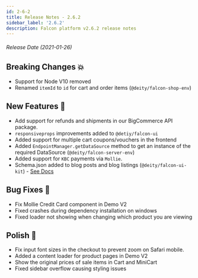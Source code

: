 ```yaml
---
id: 2-6-2
title: Release Notes - 2.6.2
sidebar_label: '2.6.2'
description: Falcon platform v2.6.2 release notes
---
```


###### Release Date (2021-01-26)

## Breaking Changes 💥

- Support for Node V10 removed
- Renamed `itemId` to `id` for cart and order items (`@deity/falcon-shop-env`)

## New Features 🚀

- Add support for refunds and shipments in our BigCommerce API package.
- `responsiveprops` improvements added to `@detiy/falcon-ui`
- Added support for multiple cart coupons/vouchers in the frontend
- Added `EndpointManager.getDataSource` method to get an instance of the required DataSource (`@deity/falcon-server-env`)
- Added support for `KBC` payments via `Mollie`.
- Schema.json added to blog posts and blog listings (`@deity/falcon-ui-kit`) - [See Docs](/docs/platform/client/schema-json)

## Bug Fixes 🐛

- Fix Mollie Credit Card component in Demo V2
- Fixed crashes during dependency installation on windows
- Fixed loader not showing when changing which product you are viewing

## Polish 💅

- Fix input font sizes in the checkout to prevent zoom on Safari mobile.
- Added a content loader for product pages in Demo V2
- Show the original prices of sale items in Cart and MiniCart
- Fixed sidebar overflow causing styling issues
